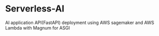 # Serverless-AI
AI application API(FastAPI) deployment using AWS sagemaker and AWS Lambda with Magnum for ASGI
